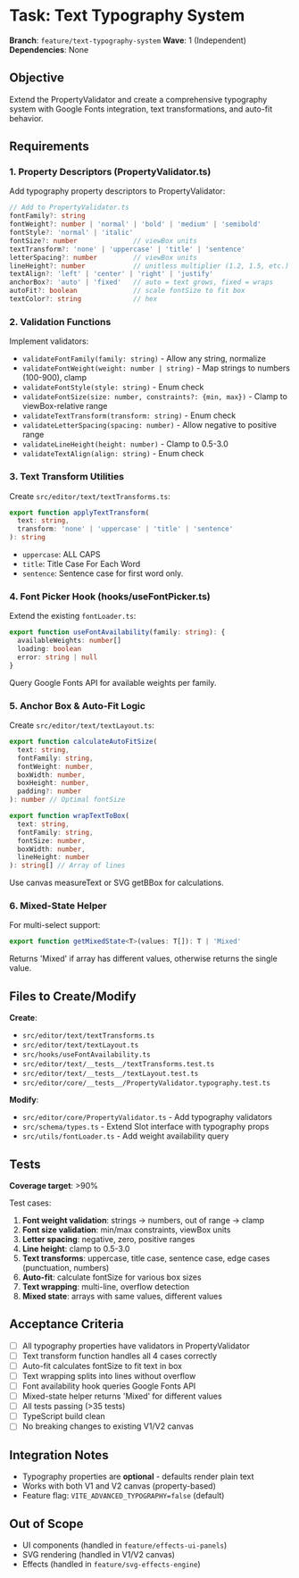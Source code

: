 # Task: Text Typography System

**Branch**: `feature/text-typography-system`
**Wave**: 1 (Independent)
**Dependencies**: None

## Objective

Extend the PropertyValidator and create a comprehensive typography system with Google Fonts integration, text transformations, and auto-fit behavior.

## Requirements

### 1. Property Descriptors (PropertyValidator.ts)

Add typography property descriptors to PropertyValidator:

```typescript
// Add to PropertyValidator.ts
fontFamily?: string
fontWeight?: number | 'normal' | 'bold' | 'medium' | 'semibold'
fontStyle?: 'normal' | 'italic'
fontSize?: number              // viewBox units
textTransform?: 'none' | 'uppercase' | 'title' | 'sentence'
letterSpacing?: number         // viewBox units
lineHeight?: number            // unitless multiplier (1.2, 1.5, etc.)
textAlign?: 'left' | 'center' | 'right' | 'justify'
anchorBox?: 'auto' | 'fixed'   // auto = text grows, fixed = wraps
autoFit?: boolean              // scale fontSize to fit box
textColor?: string             // hex
```

### 2. Validation Functions

Implement validators:
- `validateFontFamily(family: string)` - Allow any string, normalize
- `validateFontWeight(weight: number | string)` - Map strings to numbers (100-900), clamp
- `validateFontStyle(style: string)` - Enum check
- `validateFontSize(size: number, constraints?: {min, max})` - Clamp to viewBox-relative range
- `validateTextTransform(transform: string)` - Enum check
- `validateLetterSpacing(spacing: number)` - Allow negative to positive range
- `validateLineHeight(height: number)` - Clamp to 0.5-3.0
- `validateTextAlign(align: string)` - Enum check

### 3. Text Transform Utilities

Create `src/editor/text/textTransforms.ts`:

```typescript
export function applyTextTransform(
  text: string,
  transform: 'none' | 'uppercase' | 'title' | 'sentence'
): string
```

- `uppercase`: ALL CAPS
- `title`: Title Case For Each Word
- `sentence`: Sentence case for first word only.

### 4. Font Picker Hook (hooks/useFontPicker.ts)

Extend the existing `fontLoader.ts`:

```typescript
export function useFontAvailability(family: string): {
  availableWeights: number[]
  loading: boolean
  error: string | null
}
```

Query Google Fonts API for available weights per family.

### 5. Anchor Box & Auto-Fit Logic

Create `src/editor/text/textLayout.ts`:

```typescript
export function calculateAutoFitSize(
  text: string,
  fontFamily: string,
  fontWeight: number,
  boxWidth: number,
  boxHeight: number,
  padding?: number
): number // Optimal fontSize

export function wrapTextToBox(
  text: string,
  fontFamily: string,
  fontSize: number,
  boxWidth: number,
  lineHeight: number
): string[] // Array of lines
```

Use canvas measureText or SVG getBBox for calculations.

### 6. Mixed-State Helper

For multi-select support:

```typescript
export function getMixedState<T>(values: T[]): T | 'Mixed'
```

Returns 'Mixed' if array has different values, otherwise returns the single value.

## Files to Create/Modify

**Create**:
- `src/editor/text/textTransforms.ts`
- `src/editor/text/textLayout.ts`
- `src/hooks/useFontAvailability.ts`
- `src/editor/text/__tests__/textTransforms.test.ts`
- `src/editor/text/__tests__/textLayout.test.ts`
- `src/editor/core/__tests__/PropertyValidator.typography.test.ts`

**Modify**:
- `src/editor/core/PropertyValidator.ts` - Add typography validators
- `src/schema/types.ts` - Extend Slot interface with typography props
- `src/utils/fontLoader.ts` - Add weight availability query

## Tests

**Coverage target**: >90%

Test cases:
1. **Font weight validation**: strings → numbers, out of range → clamp
2. **Font size validation**: min/max constraints, viewBox units
3. **Letter spacing**: negative, zero, positive ranges
4. **Line height**: clamp to 0.5-3.0
5. **Text transforms**: uppercase, title case, sentence case, edge cases (punctuation, numbers)
6. **Auto-fit**: calculate fontSize for various box sizes
7. **Text wrapping**: multi-line, overflow detection
8. **Mixed state**: arrays with same values, different values

## Acceptance Criteria

- [ ] All typography properties have validators in PropertyValidator
- [ ] Text transform function handles all 4 cases correctly
- [ ] Auto-fit calculates fontSize to fit text in box
- [ ] Text wrapping splits into lines without overflow
- [ ] Font availability hook queries Google Fonts API
- [ ] Mixed-state helper returns 'Mixed' for different values
- [ ] All tests passing (>35 tests)
- [ ] TypeScript build clean
- [ ] No breaking changes to existing V1/V2 canvas

## Integration Notes

- Typography properties are **optional** - defaults render plain text
- Works with both V1 and V2 canvas (property-based)
- Feature flag: `VITE_ADVANCED_TYPOGRAPHY=false` (default)

## Out of Scope

- UI components (handled in `feature/effects-ui-panels`)
- SVG rendering (handled in V1/V2 canvas)
- Effects (handled in `feature/svg-effects-engine`)
